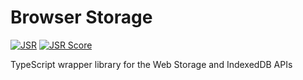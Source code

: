 # Browser Storage

[![JSR](https://jsr.io/badges/@bdavidson/browser-storage)](https://jsr.io/@bdavidson/browser-storage)
[![JSR Score](https://jsr.io/badges/@bdavidson/browser-storage/score)](https://jsr.io/@bdavidson/browser-storage)

TypeScript wrapper library for the Web Storage and IndexedDB APIs
